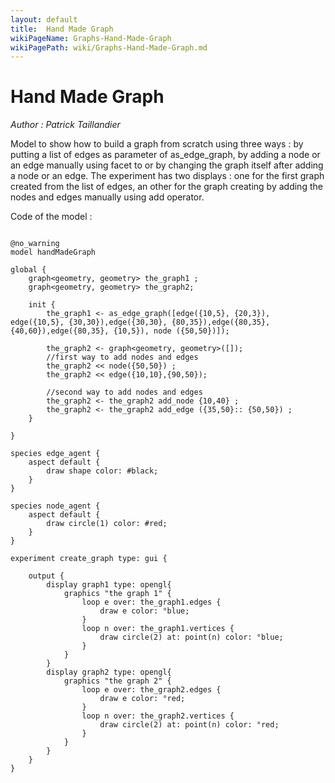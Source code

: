 ```yaml
---
layout: default
title:  Hand Made Graph
wikiPageName: Graphs-Hand-Made-Graph
wikiPagePath: wiki/Graphs-Hand-Made-Graph.md
---
```


[//]: # (keyword|operator_edge)
[//]: # (keyword|operator_node)
[//]: # (keyword|operator_add_node)
[//]: # (keyword|operator_add_edge)
[//]: # (keyword|operator_\:\:)
[//]: # (keyword|concept_graph)
[//]: # (keyword|concept_node)
[//]: # (keyword|concept_edge)
# Hand Made Graph


_Author : Patrick Taillandier_

Model to show how to build a graph from scratch using three ways : by putting a list of edges as parameter of as_edge_graph, by adding a node or an edge manually using facet to or by changing the graph itself after adding a node or an edge. The experiment has two displays : one for the first graph created from the list of edges, an other for the graph creating by adding the nodes and edges manually using add operator.


Code of the model : 

```

@no_warning
model handMadeGraph

global {
	graph<geometry, geometry> the_graph1 ;
	graph<geometry, geometry> the_graph2;
	
	init {
		the_graph1 <- as_edge_graph([edge({10,5}, {20,3}), edge({10,5}, {30,30}),edge({30,30}, {80,35}),edge({80,35}, {40,60}),edge({80,35}, {10,5}), node ({50,50})]);	
		
		the_graph2 <- graph<geometry, geometry>([]);
		//first way to add nodes and edges
		the_graph2 << node({50,50}) ;
		the_graph2 << edge({10,10},{90,50});
		
		//second way to add nodes and edges
		the_graph2 <- the_graph2 add_node {10,40} ;
		the_graph2 <- the_graph2 add_edge ({35,50}:: {50,50}) ;
	}
	
}

species edge_agent {
	aspect default {	
		draw shape color: #black;
	}
}

species node_agent {
	aspect default {	
		draw circle(1) color: #red;
	}
}

experiment create_graph type: gui {
	
	output {
		display graph1 type: opengl{
			graphics "the graph 1" {
				loop e over: the_graph1.edges {
					draw e color: °blue; 
				}
				loop n over: the_graph1.vertices {
					draw circle(2) at: point(n) color: °blue; 
				}
			}
		}
		display graph2 type: opengl{
			graphics "the graph 2" {
				loop e over: the_graph2.edges {
					draw e color: °red; 
				}
				loop n over: the_graph2.vertices {
					draw circle(2) at: point(n) color: °red; 
				}
			}
		}
	}
}
```
